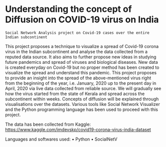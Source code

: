 # Understanding the concept of Diffusion on COVID-19 virus on India
	Social Network Analysis project on Covid-19 cases over the entire Indian subcontinent

This project proposes a technique to visualize a spread of Covid-19 corona virus in the Indian subcontinent and analyse the data collected from a reputed data source. It also aims to further propose new ideas in studying future pandemics and spread of viruses and biological diseases.
New data is created everyday on Covid-19 but no proper method has been created to visualize the spread and understand this pandemic. This project proposes to provide an insight into the spread of the above-mentioned virus right from the beginning of the year, i.e. January, 2020 up to the present day in April, 2020 via live data collected from reliable source.
We will gradually see how the virus started from the state of Kerala and spread across the subcontinent within weeks. Concepts of diffusion will be explained through visualisations over the datasets. Various tools like Social Network Visualizer and the Python programming language has been used to proceed with this project.

The data has been collected from Kaggle: https://www.kaggle.com/imdevskp/covid19-corona-virus-india-dataset

Languages and softwares used:
• Python
• SocialNetV